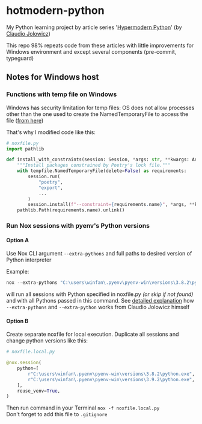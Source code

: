 # hotmodern-python

My Python learning project by article series '[Hypermodern Python](https://cjolowicz.github.io/posts/)' (by [Claudio Jolowicz](https://github.com/cjolowicz))

This repo 98% repeats code from these articles
with little improvements for Windows environment
and except several components
(pre-commit, typeguard)

## Notes for Windows host

### Functions with temp file on Windows

Windows has security limitation for temp files:
OS does not allow processes other than the one used to create the NamedTemporaryFile to access the file
([from here](https://github.com/bravoserver/bravo/issues/111#issuecomment-826990))

That's why I modified code like this:

```python
# noxfile.py
import pathlib

def install_with_constraints(session: Session, *args: str, **kwargs: Any) -> None:
    """Install packages constrained by Poetry's lock file."""
    with tempfile.NamedTemporaryFile(delete=False) as requirements:
        session.run(
            "poetry",
            "export",
            ...
        )
        session.install(f"--constraint={requirements.name}", *args, **kwargs)
    pathlib.Path(requirements.name).unlink()
```

### Run Nox sessions with pyenv's Python versions

#### Option A

Use Nox CLI argument `--extra-pythons` and full paths to desired version of Python interpreter

Example:

```powershell
nox --extra-pythons "C:\users\winfan\.pyenv\pyenv-win\versions\3.8.2\python.exe" "C:\users\winfan\.pyenv\pyenv-win\versions\3.9.2\python.exe"
```

will run all sessions with Python specified in noxfile.py _(or skip if not found)_
and with all Pythons passed in this command.
See [detailed explanation](https://github.com/theacodes/nox/issues/412#issuecomment-810425155) how `--extra-pythons` and `--extra-python` works from Claudio Jolowicz himself

#### Option B

Create separate noxfile for local execution.
Duplicate all sessions and change python versions like this:

```python
# noxfile.local.py

@nox.session(
    python=[
        r"C:\users\winfan\.pyenv\pyenv-win\versions\3.8.2\python.exe",
        r"C:\users\winfan\.pyenv\pyenv-win\versions\3.9.2\python.exe",
    ],
    reuse_venv=True,
)
```

Then run command in your Terminal `nox -f noxfile.local.py`  
Don't forget to add this file to `.gitignore`
